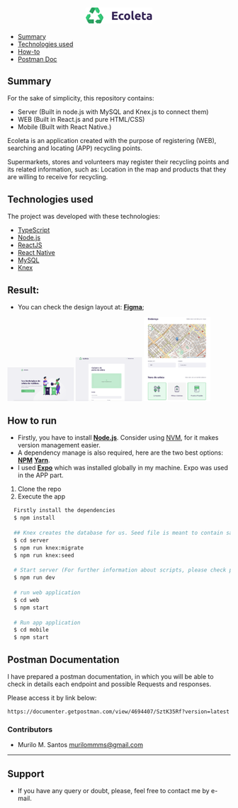<h3 align="center">
    <img alt="Logo" title="#logo" width="150px" src="mobile/src/assets/logo.png">
    <br>
</h3>

- [Summary](#Summary)
- [Technologies used](#tech-used)
- [How-to](#how-to)
- [Postman Doc](#postman)
<a id="summary"></a>

## Summary

For the sake of simplicity, this repository contains:
- Server (Built in node.js with MySQL and Knex.js to connect them)
- WEB (Built in React.js and pure HTML/CSS)
- Mobile (Built with React Native.)

Ecoleta is an application created with the purpose of registering (WEB), searching and locating (APP) 
recycling points.

Supermarkets, stores and volunteers may register their recycling points and its related information, such as: Location in the map and products that they are willing to receive for recycling. 

## Technologies used

<a id="tech-used"></a>

The project was developed with these technologies:

- [TypeScript](https://www.typescriptlang.org/)
- [Node.js](https://nodejs.org/en/)
- [ReactJS](https://reactjs.org/)
- [React Native](https://reactnative.dev/)
- [MySQL](https://www.mysql.com)
- [Knex](http://knexjs.org)

## Result:

- You can check the design layout at: **[Figma](https://www.figma.com/file/1SxgOMojOB2zYT0Mdk28lB/)**;

<img alt="Logo" title="#logo" width="150px" src="mobile/assets/Screen Shot 2020-06-07 at 19.10.14.png">

<img alt="Logo" title="#logo" width="150px" src="mobile/assets/Screen Shot 2020-06-07 at 19.11.45.png">

<img alt="Logo" title="#logo" width="150px" src="mobile/assets/Screen Shot 2020-06-07 at 19.12.16.png">

<a id="how-to"></a>

## How to run


  - Firstly, you have to install **[Node.js](https://nodejs.org/en/)**. Consider using [NVM](https://github.com/nvm-sh/nvm), for it makes version management easier.
  - A dependency manage is also required, here are the two best options: **[NPM](https://www.npmjs.com/)** **[Yarn](https://yarnpkg.com/)**.
  - I used **[Expo](https://expo.io/)** which was installed globally in my machine. Expo was used in the APP part.

1. Clone the repo
2. Execute the app

```sh
  Firstly install the dependencies
  $ npm install

  ## Knex creates the database for us. Seed file is meant to contain sample information.
  $ cd server
  $ npm run knex:migrate
  $ npm run knex:seed

  # Start server (For further information about scripts, please check package.json)
  $ npm run dev

  # run web application
  $ cd web
  $ npm start

  # Run app application
  $ cd mobile
  $ npm start
```
<a id="postman"></a>
## Postman Documentation

I have prepared a postman documentation, in which you will be able to check in details each endpoint and possible Requests and responses.

Please access it by link below:

```
https://documenter.getpostman.com/view/4694407/SztK35Rf?version=latest
```

### Contributors

- Murilo M. Santos <murilommms@gmail.com>

---


## Support

* If you have any query or doubt, please, feel free to contact me by e-mail.

